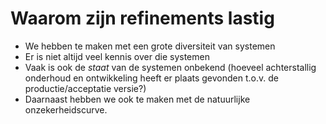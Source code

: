 # Waarom zijn refinements lastig
* We hebben te maken met een grote diversiteit van systemen
* Er is niet altijd veel kennis over die systemen
* Vaak is ook de *staat* van de systemen onbekend (hoeveel achterstallig onderhoud en ontwikkeling heeft er plaats gevonden t.o.v. de productie/acceptatie versie?)
* Daarnaast hebben we ook te maken met de natuurlijke onzekerheidscurve.
